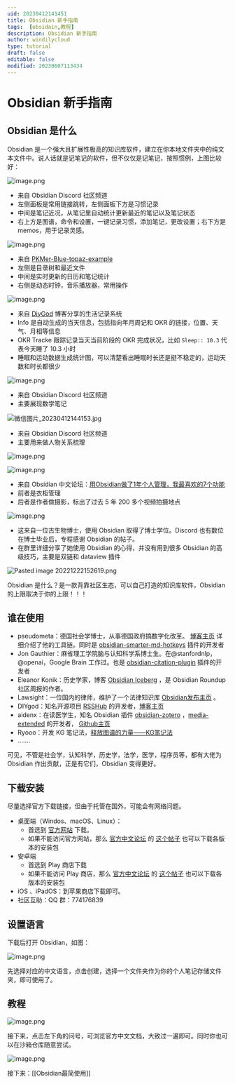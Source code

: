 ```yaml
---
uid: 20230412141451
title: Obsidian 新手指南
tags:  [obsidain,教程]
description: Obsidian 新手指南
author: windilycloud
type: tutorial
draft: false
editable: false
modified: 20230607113434
---
```


# Obsidian 新手指南

## Obsidian 是什么

Obsidian 是一个强大且扩展性极高的知识库软件，建立在你本地文件夹中的纯文本文件中。说人话就是记笔记的软件，但不仅仅是记笔记，按照惯例，上图比较好：

![image.png](https://cdn.pkmer.cn/images/20230505185457.png!pkmer)

- 来自 Obsidian Discord 社区频道
- 左侧面板是常用链接跳转，左侧面板下方是习惯记录
- 中间是笔记近况，从笔记里自动统计更新最近的笔记以及笔记状态
- 右上方是图谱，命令和设置，一键记录习惯，添加笔记，更改设置；右下方是 memos，用于记录灵感。

![image.png](https://cdn.pkmer.cn/images/20230505185335.png!pkmer)

- 来自 [PKMer-Blue-topaz-example](https://github.com/PKM-er/Blue-topaz-example)
- 左侧是目录树和最近文件
- 中间是实时更新的日历和笔记统计
- 右侧是动态时钟，音乐播放器，常用操作

![image.png](https://cdn.pkmer.cn/images/d39c0fe91f645d9db084b11a104a2efd_MD5.png!pkmer)

- 来自 [DiyGod](https://diygod.me/obsidian) 博客分享的生活记录系统
- Info 是自动生成的当天信息，包括指向年月周记和 OKR 的链接，位置、天气、月相等信息
- OKR Tracke 跟踪记录当天当前阶段的 OKR 完成状况，比如 `Sleep:: 10.3` 代表今天睡了 10.3 小时
- 睡眠和运动数据生成统计图，可以清楚看出睡眠时长还是挺不稳定的，运动天数和时长都很少

![image.png](https://cdn.pkmer.cn/images/20230505185524.png!pkmer)

- 来自 Obsidian Discord 社区频道
- 主要展现数学笔记

![微信图片_20230412144153.jpg](https://cdn.pkmer.cn/images/a83817c606f0a12a5353002178a48aa5_MD5.jpg!pkmer)

- 来自 Obsidian Discord 社区频道
- 主要用来做人物关系梳理

![image.png](https://cdn.pkmer.cn/images/bb7b041e25a689886bc0f797ca3e5452_MD5.png!pkmer)

![image.png](https://cdn.pkmer.cn/images/8c955521f80d08ab2156a82799eb59e2_MD5.png!pkmer)

- 来自 Obsidian 中文论坛：[用Obsidian做了1年个人管理，我最喜欢的7个功能 ](https://forum-zh.obsidian.md/t/topic/14906)
- 前者是衣柜管理
- 后者是作者做摄影，标出了过去 5 年 200 多个视频拍摄地点

![image.png](https://cdn.pkmer.cn/images/697a05f3009588cd40084745df3dab45_MD5.png!pkmer)

- 这来自一位古生物博士，使用 Obsidian 取得了博士学位。Discord 也有数位在博士毕业后，专程感谢 Obsidian 的帖子。
- 在群里详细分享了她使用 Obsidian 的心得，并没有用到很多 Obsidian 的高级技巧，主要是双链和 dataview 插件

![Pasted image 20221222152619.png](https://cdn.pkmer.cn/images/37c9d27c1fbed1ff03a9d12aeb20d4f9_MD5.png!pkmer)

Obsidian 是什么？是一款背靠社区生态，可以自己打造的知识库软件，Obsidian 的上限取决于你的上限！！！

## 谁在使用

- pseudometa：德国社会学博士，从事德国政府搞数字化改革。 [博客主页](https://chris-grieser.de/) 详细介绍了他的工具链。同时是 [obsidian-smarter-md-hotkeys](https://github.com/chrisgrieser/obsidian-smarter-md-hotkeys) 插件的开发者
- Jon Gauthier：麻省理工学院脑与认知科学系博士生。在@stanfordnlp，@openai，Google Brain 工作过。也是 [obsidian-citation-plugin](https://github.com/hans/obsidian-citation-plugin) 插件的开发者
- Eleanor Konik：历史学家，博客 [Obsidian Iceberg](https://www.eleanorkonik.com/) ，是 Obsidian Roundup 社区周报的作者。
- Lawsight：一位国内的律师，维护了一个法律知识库 [Obsidian发布主页](https://publish.obsidian.md/wanyulawyer/Lawsight) 。
- DIYgod：知名开源项目 [RSSHub](https://github.com/DIYgod/RSSHub) 的开发者，[博客主页](https://diygod.me/)
- aidenx：在读医学生，知名 Obsidian 插件 [obsidian-zotero](https://github.com/aidenlx/obsidian-zotero) ，[media-extended](https://github.com/aidenlx/media-extended) 的开发者， [Github主页](https://github.com/aidenlx)
- Ryooo：开发 KG 笔记法，[释放图谱的力量——KG笔记法](https://forum-zh.obsidian.md/t/topic/2059)
- .......

可见，不管是社会学，认知科学，历史学，法学，医学，程序员等，都有大佬为 Obsidian 作出贡献，正是有它们，Obsidian 变得更好。

## 下载安装

尽量选择官方下载链接，但由于托管在国外，可能会有网络问题。

- 桌面端（Windos、macOS、Linux）：
	- 首选到 [官方网站](http://obsidian.md) 下载。
	- 如果不能访问官方网站，那么 [官方中文论坛](https://forum-zh.obsidian.md/) 的 [这个帖子](https://forum-zh.obsidian.md/t/topic/13718) 也可以下载各版本的安装包
- 安卓端
	- 首选到 Play 商店下载
	- 如果不能访问 Play 商店，那么 [官方中文论坛](https://forum-zh.obsidian.md/) 的 [这个帖子](https://forum-zh.obsidian.md/t/topic/13718) 也可以下载各版本的安装包
- iOS 、iPadOS：到苹果商店下载即可。
- 社区互助：QQ 群：774176839

## 设置语言

下载后打开 Obsidian，如图：

![image.png](https://cdn.pkmer.cn/images/b84066bf36e6bcba815d66a53b2eb9a3_MD5.png!pkmer)

先选择对应的中文语言，点击创建，选择一个文件夹作为你的个人笔记存储文件夹，即可使用了。

## 教程

![image.png](https://cdn.pkmer.cn/images/d54eb4d020e788a5008876c1f2b23823_MD5.png!pkmer)

接下来，点击左下角的问号，可浏览官方中文文档，大致过一遍即可。同时你也可以在沙箱仓库随意尝试。

![image.png](https://cdn.pkmer.cn/images/5cc99249b4f2439d3ec75814b9c19fc0_MD5.png!pkmer)

接下来：[[Obsidian最简使用]]
